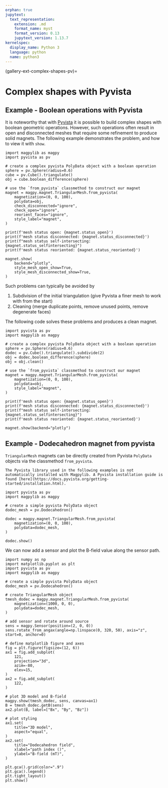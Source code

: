 ```yaml
---
orphan: true
jupytext:
  text_representation:
    extension: .md
    format_name: myst
    format_version: 0.13
    jupytext_version: 1.13.7
kernelspec:
  display_name: Python 3
  language: python
  name: python3
---
```


(gallery-ext-complex-shapes-pv)=

# Complex shapes with Pyvista

## Example - Boolean operations with Pyvista

It is noteworthy that with [Pyvista](https://docs.pyvista.org/) it is possible to build complex shapes with boolean geometric operations. However, such operations often result in open and disconnected meshes that require some refinement to produce solid magnets. The following example demonstrates the problem, and how to view it with `show`.

```{code-cell} ipython3
import magpylib as magpy
import pyvista as pv

# create a complex pyvista PolyData object with a boolean operation
sphere = pv.Sphere(radius=0.6)
cube = pv.Cube().triangulate()
obj = cube.boolean_difference(sphere)

# use the `from_pyvista` classmethod to construct our magnet
magnet = magpy.magnet.TriangularMesh.from_pyvista(
    magnetization=(0, 0, 100),
    polydata=obj,
    check_disconnected="ignore",
    check_open="ignore",
    reorient_faces="ignore",
    style_label="magnet",
)

print(f'mesh status open: {magnet.status_open}')
print(f'mesh status disconnected: {magnet.status_disconnected}')
print(f"mesh status self-intersecting: {magnet.status_selfintersecting}")
print(f'mesh status reoriented: {magnet.status_reoriented}')

magnet.show(
    backend="plotly",
    style_mesh_open_show=True,
    style_mesh_disconnected_show=True,
)
```

Such problems can typically be avoided by
1. Subdivision of the initial triangulation (give Pyvista a finer mesh to work with from the start)
2. Cleaning (merge duplicate points, remove unused points, remove degenerate faces)

The following code solves these problems and produces a clean magnet.

```{code-cell} ipython3
import pyvista as pv
import magpylib as magpy

# create a complex pyvista PolyData object with a boolean operation
sphere = pv.Sphere(radius=0.6)
dodec = pv.Cube().triangulate().subdivide(2)
obj = dodec.boolean_difference(sphere)
obj = obj.clean()

# use the `from_pyvista` classmethod to construct our magnet
magnet = magpy.magnet.TriangularMesh.from_pyvista(
    magnetization=(0, 0, 100),
    polydata=obj,
    style_label="magnet",
)

print(f'mesh status open: {magnet.status_open}')
print(f'mesh status disconnected: {magnet.status_disconnected}')
print(f"mesh status self-intersecting: {magnet.status_selfintersecting}")
print(f'mesh status reoriented: {magnet.status_reoriented}')

magnet.show(backend="plotly")
```

## Example - Dodecahedron magnet from pyvista

`TriangularMesh` magnets can be directly created from Pyvista `PolyData` objects via the classmethod `from_pyvista`.

```{note}
The Pyvista library used in the following examples is not automatically installed with Magpylib. A Pyvista installation guide is found [here](https://docs.pyvista.org/getting-started/installation.html).
```

```{code-cell} ipython3
import pyvista as pv
import magpylib as magpy

# create a simple pyvista PolyData object
dodec_mesh = pv.Dodecahedron()

dodec = magpy.magnet.TriangularMesh.from_pyvista(
    magnetization=(0, 0, 100),
    polydata=dodec_mesh,
)

dodec.show()
```

We can now add a sensor and plot the B-field value along the sensor path.

```{code-cell} ipython3
import numpy as np
import matplotlib.pyplot as plt
import pyvista as pv
import magpylib as magpy

# create a simple pyvista PolyData object
dodec_mesh = pv.Dodecahedron()

# create TriangularMesh object
tmesh_dodec = magpy.magnet.TriangularMesh.from_pyvista(
    magnetization=(1000, 0, 0),
    polydata=dodec_mesh,
)

# add sensor and rotate around source
sens = magpy.Sensor(position=(2, 0, 0))
sens.rotate_from_angax(angle=np.linspace(0, 320, 50), axis="z", start=0, anchor=0)

# define matplotlib figure and axes
fig = plt.figure(figsize=(12, 6))
ax1 = fig.add_subplot(
    121,
    projection="3d",
    azim=-80,
    elev=15,
)
ax2 = fig.add_subplot(
    122,
)

# plot 3D model and B-field
magpy.show(tmesh_dodec, sens, canvas=ax1)
B = tmesh_dodec.getB(sens)
ax2.plot(B, label=["Bx", "By", "Bz"])

# plot styling
ax1.set(
    title="3D model",
    aspect="equal",
)
ax2.set(
    title="Dodecahedron field",
    xlabel="path index ()",
    ylabel="B-field (mT)",
)

plt.gca().grid(color=".9")
plt.gca().legend()
plt.tight_layout()
plt.show()
```